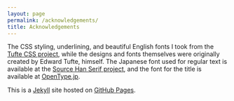 ```yaml
---
layout: page
permalink: /acknowledgements/
title: Acknowledgements
---
```


The CSS styling, underlining, and beautiful English fonts I took from the [Tufte CSS project](https://github.com/edwardtufte/tufte-css), while the designs and fonts themselves were originally created by Edward Tufte, himself. The Japanese font used for regular text is available at the [Source Han Serif project](https://github.com/adobe-fonts/source-han-serif/tree/release/OTF), and the font for the title is available at [OpenType.jp](https://opentype.jp/kouzangyousho.htm). 

This is a [Jekyll](https://jekyllrb.com/) site hosted on [GitHub Pages](https://pages.github.com/).
